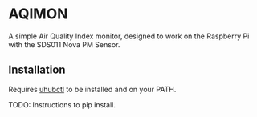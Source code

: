 # AQIMON

A simple Air Quality Index monitor, designed to work on the Raspberry Pi with the SDS011 Nova PM Sensor.

## Installation

Requires [uhubctl](https://github.com/mvp/uhubctl) to be installed and on your PATH.

TODO: Instructions to pip install.